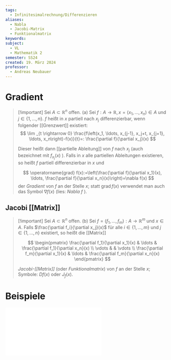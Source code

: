 ```yaml
---
tags:
  - Infinitesimalrechnung/Differenzieren
aliases:
  - Nabla
  - Jacobi-Matrix
  - Funktionalmatrix
keywords: 
subject:
  - VL
  - Mathematik 2
semester: SS24
created: 19. März 2024
professor:
  - Andreas Neubauer
---
```

 

# Gradient

> [!important] Sei $A \subset \mathbb{R}^n$ offen.
> (a) Sei $f: A \rightarrow \mathbb{R}, x=\left(x_1, \ldots, x_n\right) \in A$ und $j \in\{1, \ldots, n\}$. $f$ heißt in $x$ partiell nach $x_j$ differenzierbar, wenn folgender [[Grenzwert]] existiert:
> $$
> \lim _{t \rightarrow 0} \frac{f\left(x_1, \ldots, x_{j-1}, x_j+t, x_{j+1}, \ldots, x_n\right)-f(x)}{t}=: \frac{\partial f}{\partial x_j}(x)
> $$
> 
> Dieser heißt dann [[partielle Ableitung]] von $f$ nach $x_j$ (auch bezeichnet mit $f_{x_j}(x)$ ). Falls in $x$ alle partiellen Ableitungen existieren, so heißt $f$ partiell differenzierbar in $x$ und
> 
> $$
> \operatorname{grad} f(x):=\left(\frac{\partial f}{\partial x_1}(x), \ldots, \frac{\partial f}{\partial x_n}(x)\right)=\nabla f(x)
> $$
> der *Gradient* von $f$ an der Stelle $x$; statt $\operatorname{grad} f(x)$ verwendet man auch das Symbol $\nabla f(x)$ (lies: *Nabla* $f$ ).

## Jacobi [[Matrix]]

> [!important] Sei $A \subset \mathbb{R}^n$ offen.
>  (b) Sei $f=\left(f_1, \ldots, f_m\right): A \rightarrow \mathbb{R}^m$ und $x \in A$.
> Falls $\frac{\partial f_i}{\partial x_j}(x)$ für alle $i \in\{1, \ldots, m\}$ und $j \in\{1, \ldots, n\}$ existiert, so heißt die [[Matrix]]
> 
> $$
> \begin{pmatrix}
> \frac{\partial f_1}{\partial x_1}(x) & \ldots & \frac{\partial f_1}{\partial x_n}(x) \\
> \vdots & & \vdots \\
> \frac{\partial f_m}{\partial x_1}(x) & \ldots & \frac{\partial f_m}{\partial x_n}(x)
> \end{pmatrix}
> $$
> 
> *Jacobi-[[Matrix]]* (oder *Funktionalmatrix*) von $f$ an der Stelle $x$; Symbole: $D f(x)$ oder $J_f(x)$.

# Beispiele

![4000](assets/Excalidraw/Gradient%202024-03-19%2017.18.35.excalidraw.md)
